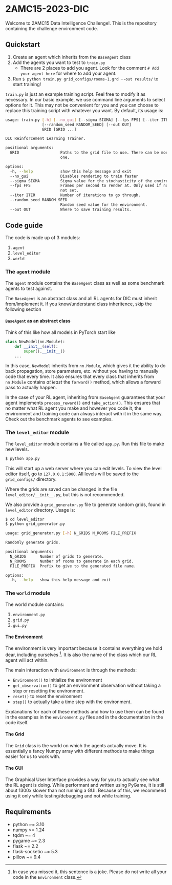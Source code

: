# 2AMC15-2023-DIC

Welcome to 2AMC15 Data Intelligence Challenge!.
This is the repository containing the challenge environment code.

## Quickstart

1. Create an agent which inherits from the `BaseAgent` class
2. Add the agents you want to test to `train.py`
   - There are 2 places to add you agent. Look for the comment `# Add your agent here` for where to add your agent.
3. Run `$ python train.py grid_configs/rooms-1.grd --out results/` to start training!

`train.py` is just an example training script. 
Feel free to modify it as necessary.
In our basic example, we use command line arguments to select options for it.
This may not be convenient for you and you can choose to replace this training script with whatever you want.
By default, its usage is:

```bash
usage: train.py [-h] [--no_gui] [--sigma SIGMA] [--fps FPS] [--iter ITER]
                [--random_seed RANDOM_SEED] [--out OUT]
                GRID [GRID ...]

DIC Reinforcement Learning Trainer.

positional arguments:
  GRID                  Paths to the grid file to use. There can be more than
                        one.

options:
  -h, --help            show this help message and exit
  --no_gui              Disables rendering to train faster
  --sigma SIGMA         Sigma value for the stochasticity of the environment.
  --fps FPS             Frames per second to render at. Only used if no_gui is
                        not set.
  --iter ITER           Number of iterations to go through.
  --random_seed RANDOM_SEED
                        Random seed value for the environment.
  --out OUT             Where to save training results.
```
## Code guide

The code is made up of 3 modules: 

1. `agent`
2. `level_editor`
3. `world`

### The `agent` module

The `agent` module contains the `BaseAgent` class as well as some benchmark agents to test against.

The `BaseAgent` is an abstract class and all RL agents for DIC must inherit from/implement it.
If you know/understand class inheritence, skip the following section

#### `BaseAgent` as an abstract class
Think of this like how all models in PyTorch start like 

```python
class NewModel(nn.Module):
    def __init__(self):
        super().__init__()
    ...
```

In this case, `NewModel` inherits from `nn.Module`, which gives it the ability to do back propagation, store parameters, etc. without you having to manually code that every time.
It also ensures that every class that inherits from `nn.Module` contains _at least_ the `forward()` method, which allows a forward pass to actually happen.

In the case of your RL agent, inheriting from `BaseAgent` guarantees that your agent implements `process_reward()` and `take_action()`.
This ensures that no matter what RL agent you make and however you code it, the environment and training code can always interact with it in the same way.
Check out the benchmark agents to see examples.

### The `level_editor` module

The `level_editor` module contains a file called `app.py`.
Run this file to make new levels.

```bash
$ python app.py
```

This will start up a web server where you can edit levels.
To view the level editor itself, go to `127.0.0.1:5000`.
All levels will be saved to the `grid_configs/` directory.

Where the grids are saved can be changed in the file `level_editor/__init__.py`, but this is not recommended.

We also provide a `grid_generator.py` file to generate random grids, found in `level_editor` directory.
Usage is:

```bash
$ cd level_editor
$ python grid_generator.py 

usage: grid_generator.py [-h] N_GRIDS N_ROOMS FILE_PREFIX

Randomly generate grids.

positional arguments:
  N_GRIDS      Number of grids to generate.
  N_ROOMS      Number of rooms to generate in each grid.
  FILE_PREFIX  Prefix to give to the generated file name.

options:
  -h, --help   show this help message and exit
```

### The `world` module

The world module contains:
1. `environment.py`
2. `grid.py`
3. `gui.py`

#### The Environment

The environment is very important because it contains everything we hold dear, including ourselves [^1].
It is also the name of the class which our RL agent will act within.

The main interaction with `Environment` is through the methods:

- `Environment()` to initialize the environment
- `get_observation()` to get an environment observation without taking a step or resetting the environment.
- `reset()` to reset the environment
- `step()` to actually take a time step with the environment.

Explanations for each of these methods and how to use them can be found in the examples in the `environment.py` files and in the documentation in the code itself.

[^1]: In case you missed it, this sentence is a joke. Please do not write all your code in the `Environment` class.

#### The Grid

The `Grid` class is the world on which the agents actually move.
It is essentially a fancy Numpy array with different methods to make things easier for us to work with.

#### The GUI

The Graphical User Interface provides a way for you to actually see what the RL agent is doing.
While performant and written using PyGame, it is still about 1300x slower than not running a GUI.
Because of this, we recommend using it only while testing/debugging and not while training.

## Requirements

- python ~= 3.10
- numpy >= 1.24
- tqdm ~= 4
- pygame ~= 2.3
- flask ~= 2.2
- flask-socketio ~= 5.3
- pillow ~= 9.4
